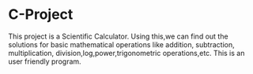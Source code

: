 # C-Project
This project is a Scientific Calculator. Using this,we can find out the solutions for basic mathematical operations like addition, subtraction, multiplication, division,log,power,trigonometric operations,etc.
This is an user friendly program.
